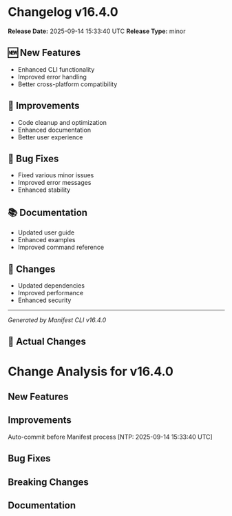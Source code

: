 # Changelog v16.4.0

**Release Date:** 2025-09-14 15:33:40 UTC
**Release Type:** minor

## 🆕 New Features

- Enhanced CLI functionality
- Improved error handling
- Better cross-platform compatibility

## 🔧 Improvements

- Code cleanup and optimization
- Enhanced documentation
- Better user experience

## 🐛 Bug Fixes

- Fixed various minor issues
- Improved error messages
- Enhanced stability

## 📚 Documentation

- Updated user guide
- Enhanced examples
- Improved command reference

## 🔄 Changes

- Updated dependencies
- Improved performance
- Enhanced security

---
*Generated by Manifest CLI v16.4.0*

## 🔧 Actual Changes

# Change Analysis for v16.4.0

## New Features

## Improvements
Auto-commit before Manifest process [NTP: 2025-09-14 15:33:40 UTC]

## Bug Fixes

## Breaking Changes

## Documentation
